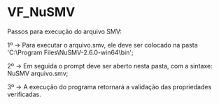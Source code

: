 # VF_NuSMV

Passos para execução do arquivo SMV:

1º -> Para executar o arquivo.smv, ele deve ser colocado na pasta 'C:\Program Files\NuSMV-2.6.0-win64\bin';

2º -> Em seguida o prompt deve ser aberto nesta pasta, com a sintaxe: NuSMV arquivo.smv;

3º -> A execução do programa retornará a validação das propriedades verificadas.
